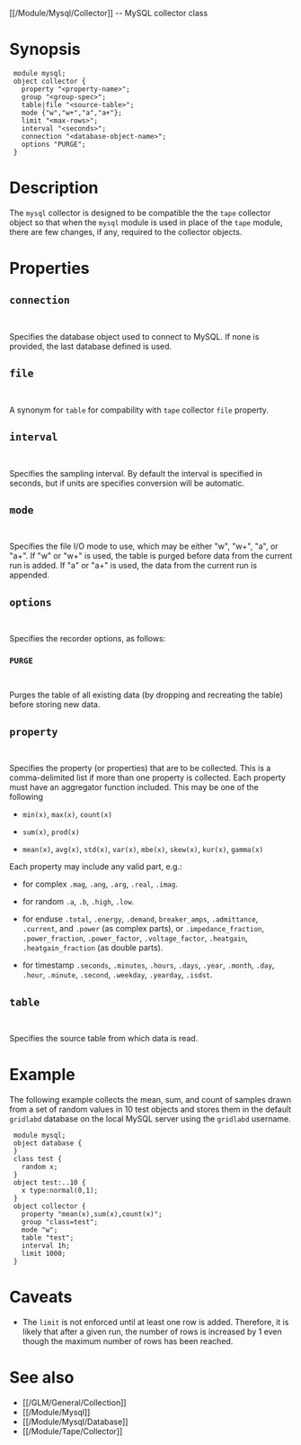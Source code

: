 [[/Module/Mysql/Collector]] -- MySQL collector class 

# Synopsis 

~~~
 module mysql;
 object collector {
   property "<property-name>";
   group "<group-spec>";
   table|file "<source-table>";
   mode {"w","w+","a","a+"};
   limit "<max-rows>";
   interval "<seconds>";
   connection "<database-object-name>";
   options "PURGE";
 }
~~~

# Description 

The `mysql` collector is designed to be compatible the the `tape` collector object so that when the `mysql` module is used in place of the `tape` module, there are few changes, if any, required to the collector objects.

# Properties

## `connection` 

~~~
	
~~~

Specifies the database object used to connect to MySQL.  If none is provided, the last database defined is used.

## `file` 

~~~
	
~~~

A synonym for `table` for compability with `tape` collector `file` property.

## `interval` 

~~~
	
~~~

Specifies the sampling interval.  By default the interval is specified in seconds, but if units are specifies conversion will be automatic.

## `mode` 

~~~
	
~~~

Specifies the file I/O mode to use, which may be either "w", "w+", "a", or "a+".  If "w" or "w+" is used, the table is purged before data from the current run is added. If "a" or "a+" is used, the data from the current run is appended.

## `options` 

~~~
	
~~~

Specifies the recorder options, as follows:

### `PURGE` 

~~~
	
~~~

Purges the table of all existing data (by dropping and recreating the table) before storing new data.

## `property` 

~~~
	
~~~

Specifies the property (or properties) that are to be collected.  This is a comma-delimited list if more than one property is collected.  Each property must have an aggregator function included.  This may be one of the following

* `min(x)`, `max(x)`, `count(x)`

* `sum(x)`, `prod(x)`

* `mean(x)`, `avg(x)`, `std(x)`, `var(x)`, `mbe(x)`, `skew(x)`, `kur(x)`, `gamma(x)`

Each property may include any valid part, e.g.:

* for complex `.mag`, `.ang`, `.arg`, `.real`, `.imag`.

* for random `.a`, `.b`, `.high`, `.low`.

* for enduse `.total`, `.energy`, `.demand`, `breaker_amps`, `.admittance`, `.current`, and `.power` (as complex parts), or `.impedance_fraction`, `.power_fraction`, `.power_factor`, `.voltage_factor`, `.heatgain`, `.heatgain_fraction` (as double parts).

* for timestamp `.seconds`, `.minutes`, `.hours`, `.days`, `.year`, `.month`, `.day`, `.hour`, `.minute`, `.second`, `.weekday`, `.yearday`, `.isdst`.

## `table` 

~~~
	
~~~

Specifies the source table from which data is read.

# Example

The following example collects the mean, sum, and count of samples drawn from a set of random values in 10 test objects and stores them in the default `gridlabd` database on the local MySQL server using the `gridlabd` username.
~~~
 module mysql;
 object database {
 }
 class test {
   random x;
 }
 object test:..10 {
   x type:normal(0,1);
 }
 object collector {
   property "mean(x),sum(x),count(x)";
   group "class=test";
   mode "w";
   table "test";
   interval 1h;
   limit 1000;
 }
~~~

# Caveats

* The `limit` is not enforced until at least one row is added. Therefore, it is likely that after a given run, the number of rows is increased by 1 even though the maximum number of rows has been reached.

# See also

* [[/GLM/General/Collection]]
* [[/Module/Mysql]]
* [[/Module/Mysql/Database]]
* [[/Module/Tape/Collector]]
